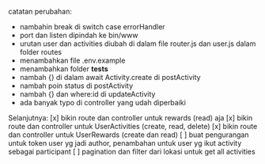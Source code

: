 catatan perubahan:
- nambahin break di switch case errorHandler
- port dan listen dipindah ke bin/www
- urutan user dan activities diubah di dalam file router.js dan user.js dalam folder routes
- menambahkan file .env.example
- menambahkan folder __tests__
- nambah {} di dalam await Activity.create di postActivity
- nambah poin status di postActivity
- nambah {} dan where:id di updateActivity
- ada banyak typo di controller yang udah diperbaiki

Selanjutnya:
[x] bikin route dan controller untuk rewards (read) aja
[x] bikin route dan controller untuk UserActivities (create, read, delete)
[x] bikin route dan controller untuk UserRewards (create dan read)
[ ] buat pengurangan untuk token user yg jadi author, penambahan untuk user yg ikut activity sebagai participant
[ ] pagination dan filter dari lokasi untuk get all activities